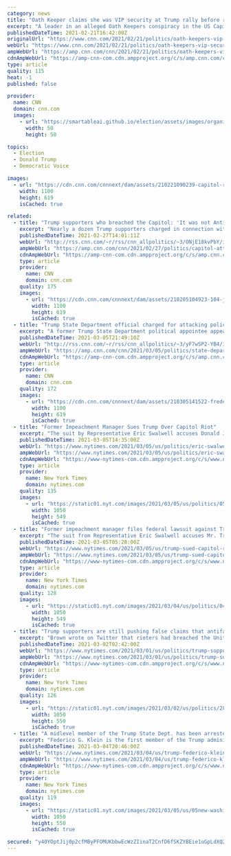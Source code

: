 ```yaml
---
category: news
title: "Oath Keeper claims she was VIP security at Trump rally before riot and says she met with Secret Service agents"
excerpt: "A leader in an alleged Oath Keepers conspiracy in the US Capitol insurrection claims she was given a VIP pass to the pro-Trump rally on January 6, had met with Secret Service agents and was providing security for legislators and others,"
publishedDateTime: 2021-02-21T16:42:00Z
originalUrl: "https://www.cnn.com/2021/02/21/politics/oath-keepers-vip-security-capitol-riot/index.html"
webUrl: "https://www.cnn.com/2021/02/21/politics/oath-keepers-vip-security-capitol-riot/index.html"
ampWebUrl: "https://amp.cnn.com/cnn/2021/02/21/politics/oath-keepers-vip-security-capitol-riot/index.html"
cdnAmpWebUrl: "https://amp-cnn-com.cdn.ampproject.org/c/s/amp.cnn.com/cnn/2021/02/21/politics/oath-keepers-vip-security-capitol-riot/index.html"
type: article
quality: 115
heat: -1
published: false

provider:
  name: CNN
  domain: cnn.com
  images:
    - url: "https://smartableai.github.io/election/assets/images/organizations/cnn.com-50x50.jpg"
      width: 50
      height: 50

topics:
  - Election
  - Donald Trump
  - Democratic Voice

images:
  - url: "https://cdn.cnn.com/cnnnext/dam/assets/210221090239-capitol-riots-210106-file-super-tease.jpg"
    width: 1100
    height: 619
    isCached: true

related:
  - title: "Trump supporters who breached the Capitol: 'It was not Antifa'"
    excerpt: "Nearly a dozen Trump supporters charged in connection with the US Capitol insurrection have said that Antifa and other left-wing groups weren't involved in the attack, debunking a false-flag conspiracy theory that is gaining popularity in the pro-Trump orbit.\n    \n"
    publishedDateTime: 2021-02-27T14:01:11Z
    webUrl: "http://rss.cnn.com/~r/rss/cnn_allpolitics/~3/ONjE18kvPbY/index.html"
    ampWebUrl: "https://amp.cnn.com/cnn/2021/02/27/politics/capitol-attack-trump-supporters-not-antifa/index.html"
    cdnAmpWebUrl: "https://amp-cnn-com.cdn.ampproject.org/c/s/amp.cnn.com/cnn/2021/02/27/politics/capitol-attack-trump-supporters-not-antifa/index.html"
    type: article
    provider:
      name: CNN
      domain: cnn.com
    quality: 175
    images:
      - url: "https://cdn.cnn.com/cnnnext/dam/assets/210205104923-104-january-6-capitol-riots-super-tease.jpg"
        width: 1100
        height: 619
        isCached: true
  - title: "Trump State Department official charged for attacking police in Capitol riot"
    excerpt: "A former Trump State Department political appointee appeared in Washington, DC, federal court Friday after being charged for pushing against police in the Capitol building during the January 6 insurrection.\n    \n"
    publishedDateTime: 2021-03-05T21:49:10Z
    webUrl: "http://rss.cnn.com/~r/rss/cnn_allpolitics/~3/yF7wSP2-YB4/index.html"
    ampWebUrl: "https://amp.cnn.com/cnn/2021/03/05/politics/state-department-capitol-riot-federico-klein/index.html"
    cdnAmpWebUrl: "https://amp-cnn-com.cdn.ampproject.org/c/s/amp.cnn.com/cnn/2021/03/05/politics/state-department-capitol-riot-federico-klein/index.html"
    type: article
    provider:
      name: CNN
      domain: cnn.com
    quality: 172
    images:
      - url: "https://cdn.cnn.com/cnnnext/dam/assets/210305141522-frederico-klein-super-tease.jpg"
        width: 1100
        height: 619
        isCached: true
  - title: "Former Impeachment Manager Sues Trump Over Capitol Riot"
    excerpt: "The suit by Representative Eric Swalwell accuses Donald J. Trump of inciting the Jan. 6 attack and conspiring to prevent Congress from formalizing President Biden’s victory."
    publishedDateTime: 2021-03-05T14:35:00Z
    webUrl: "https://www.nytimes.com/2021/03/05/us/politics/eric-swalwell-trump-capitol-riot.html"
    ampWebUrl: "https://www.nytimes.com/2021/03/05/us/politics/eric-swalwell-trump-capitol-riot.amp.html"
    cdnAmpWebUrl: "https://www-nytimes-com.cdn.ampproject.org/c/s/www.nytimes.com/2021/03/05/us/politics/eric-swalwell-trump-capitol-riot.amp.html"
    type: article
    provider:
      name: New York Times
      domain: nytimes.com
    quality: 135
    images:
      - url: "https://static01.nyt.com/images/2021/03/05/us/politics/05dc-lawsuit/05dc-lawsuit-facebookJumbo.jpg"
        width: 1050
        height: 549
        isCached: true
  - title: "Former impeachment manager files federal lawsuit against Trump for the Capitol riot."
    excerpt: "The suit from Representative Eric Swalwell accuses Mr. Trump and several allies of inciting the attack and conspiring with rioters to try to prevent Congress from formalizing President Biden’s victory."
    publishedDateTime: 2021-03-05T05:28:00Z
    webUrl: "https://www.nytimes.com/2021/03/05/us/trump-sued-capitol-riot.html"
    ampWebUrl: "https://www.nytimes.com/2021/03/05/us/trump-sued-capitol-riot.amp.html"
    cdnAmpWebUrl: "https://www-nytimes-com.cdn.ampproject.org/c/s/www.nytimes.com/2021/03/05/us/trump-sued-capitol-riot.amp.html"
    type: article
    provider:
      name: New York Times
      domain: nytimes.com
    quality: 128
    images:
      - url: "https://static01.nyt.com/images/2021/03/04/us/politics/04new-washington-briefing-swalwell/04new-washington-briefing-swalwell-facebookJumbo.jpg"
        width: 1050
        height: 549
        isCached: true
  - title: "Trump supporters are still pushing false claims that antifa was behind the Capitol riot."
    excerpt: "Brown wrote on Twitter that rioters had breached the United States Capitol — and immediately speculated about who was really to blame. “Antifa or BLM or other insurgents could be doing it disguised as Trump supporters,"
    publishedDateTime: 2021-03-02T02:42:00Z
    webUrl: "https://www.nytimes.com/2021/03/01/us/politics/trump-supporters-are-still-pushing-false-claims-that-antifa-was-behind-the-capitol-riot.html"
    ampWebUrl: "https://www.nytimes.com/2021/03/01/us/politics/trump-supporters-are-still-pushing-false-claims-that-antifa-was-behind-the-capitol-riot.amp.html"
    cdnAmpWebUrl: "https://www-nytimes-com.cdn.ampproject.org/c/s/www.nytimes.com/2021/03/01/us/politics/trump-supporters-are-still-pushing-false-claims-that-antifa-was-behind-the-capitol-riot.amp.html"
    type: article
    provider:
      name: New York Times
      domain: nytimes.com
    quality: 126
    images:
      - url: "https://static01.nyt.com/images/2021/03/02/us/politics/28antifa-lie-promo/28antifa-lie-promo-facebookJumbo.jpg"
        width: 1050
        height: 550
        isCached: true
  - title: "A midlevel member of the Trump State Dept. has been arrested on charges related to the Capitol attack."
    excerpt: "Federico G. Klein is the first member of the Trump administration to face criminal charges in connection with the storming of the Capitol."
    publishedDateTime: 2021-03-04T20:46:00Z
    webUrl: "https://www.nytimes.com/2021/03/04/us/trump-federico-klein-capitol-attack.html"
    ampWebUrl: "https://www.nytimes.com/2021/03/04/us/trump-federico-klein-capitol-attack.amp.html"
    cdnAmpWebUrl: "https://www-nytimes-com.cdn.ampproject.org/c/s/www.nytimes.com/2021/03/04/us/trump-federico-klein-capitol-attack.amp.html"
    type: article
    provider:
      name: New York Times
      domain: nytimes.com
    quality: 119
    images:
      - url: "https://static01.nyt.com/images/2021/03/05/us/05new-washington-brief-arrest/05new-washington-brief-arrest-facebookJumbo.jpg"
        width: 1050
        height: 550
        isCached: true

secured: "y40YOptJij0p2cfMByPFOMUKbbwEcWzZIinaT2CnfD6fSKZYBEie1uGpLdXQ2fJQ7yodS16Ben7udaey8bNkqMOqQRh+E9TceVe0rUm9mBeGb2Qjb0P6VUpeT4yojdswLl39meTmrHACG+YhBgHPxeMXAFjsHGRp8D+vHi+9AZ0Q3IhExJ9ymPaKhE8ZzdAU6KyRDa0glTfHHSP/TYNPkyHkx7n2C5sOiQclZNLmMzBrFBGuaJU4S/rHD0P1m3DRmlUW6BeRQYo3TaBbmNWp3sCAWNbySWBO5a2aYPJ/7sQpGbTXZHLVrI1N4SUBX5f7Dyf2kwkRlig+402YMXHDGYzTBcGnPzd4c3R33Kv1TGw=;oGvrmUWCvNCGtyOKJpHlsQ=="
---
```


